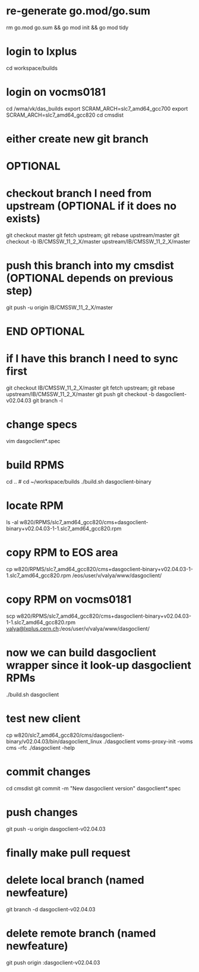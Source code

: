# re-generate go.mod/go.sum
rm go.mod go.sum && go mod init && go mod tidy

# login to lxplus
cd workspace/builds
# login on vocms0181
cd /wma/vk/das_builds
export SCRAM_ARCH=slc7_amd64_gcc700
export SCRAM_ARCH=slc7_amd64_gcc820
cd cmsdist
# either create new git branch

# OPTIONAL
# checkout branch I need from upstream (OPTIONAL if it does no exists)
git checkout master
git fetch upstream; git rebase upstream/master
git checkout -b IB/CMSSW_11_2_X/master upstream/IB/CMSSW_11_2_X/master
# push this branch into my cmsdist (OPTIONAL depends on previous step)
git push -u origin IB/CMSSW_11_2_X/master
# END  OPTIONAL

# if I have this branch I need to sync first
git checkout IB/CMSSW_11_2_X/master
git fetch upstream; git rebase upstream/IB/CMSSW_11_2_X/master
git push
git checkout -b dasgoclient-v02.04.03
git branch -l

# change specs
vim dasgoclient*.spec

# build RPMS
cd .. # cd ~/workspace/builds
./build.sh dasgoclient-binary

# locate RPM
ls -al w820/RPMS/slc7_amd64_gcc820/cms+dasgoclient-binary+v02.04.03-1-1.slc7_amd64_gcc820.rpm

# copy RPM to EOS area
cp w820/RPMS/slc7_amd64_gcc820/cms+dasgoclient-binary+v02.04.03-1-1.slc7_amd64_gcc820.rpm /eos/user/v/valya/www/dasgoclient/
# copy RPM on vocms0181
scp w820/RPMS/slc7_amd64_gcc820/cms+dasgoclient-binary+v02.04.03-1-1.slc7_amd64_gcc820.rpm valya@lxplus.cern.ch:/eos/user/v/valya/www/dasgoclient/


# now we can build dasgoclient wrapper since it look-up dasgoclient RPMs
./build.sh dasgoclient

# test new client
cp w820/slc7_amd64_gcc820/cms/dasgoclient-binary/v02.04.03/bin/dasgoclient_linux ./dasgoclient
voms-proxy-init -voms cms -rfc
./dasgoclient -help

# commit changes
cd cmsdist
git commit -m "New dasgoclient version" dasgoclient*.spec

# push changes
git push -u origin dasgoclient-v02.04.03

# finally make pull request

# delete local branch (named newfeature)
git branch -d dasgoclient-v02.04.03
# delete remote branch (named newfeature)
git push origin :dasgoclient-v02.04.03
